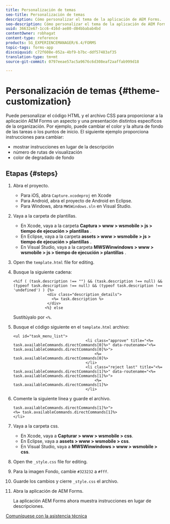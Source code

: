 ```yaml
---
title: Personalización de temas
seo-title: Personalización de temas
description: Cómo personalizar el tema de la aplicación de AEM Forms.
seo-description: Cómo personalizar el tema de la aplicación de AEM Forms.
uuid: 36632e67-1cc6-416d-ae80-d84bbabab4bd
contentOwner: robhagat
content-type: reference
products: SG_EXPERIENCEMANAGER/6.4/FORMS
topic-tags: forms-app
discoiquuid: c72f608e-052a-4bf9-b7bc-ddf57483af35
translation-type: tm+mt
source-git-commit: 0797eeae57ac5a9676c6d308eaf2aaffab999d18

---
```



# Personalización de temas {#theme-customization}

Puede personalizar el código HTML y el archivo CSS para proporcionar a la aplicación AEM Forms un aspecto y una presentación distintos específicos de la organización. Por ejemplo, puede cambiar el color y la altura de fondo de las tareas o los puntos de inicio. El siguiente ejemplo proporciona instrucciones para cambiar:

* mostrar instrucciones en lugar de la descripción
* número de rutas de visualización
* color de degradado de fondo

## Etapas {#steps}

1. Abra el proyecto.

   * Para iOS, abra `Capture.xcodeproj` en Xcode
   * Para Android, abra el proyecto de Android en Eclipse.
   * Para Windows, abra `MWSWindows.sln` en Visual Studio.

1. Vaya a la carpeta de plantillas.

   * En Xcode, vaya a la carpeta **Captura > www > wsmobile > js > tiempo de ejecución > plantillas** .
   * En Eclipse, vaya a la carpeta **assets > www > wsmobile > js > tiempo de ejecución > plantillas** .
   * En Visual Studio, vaya a la carpeta **MWSWinwindows > www > wsmobile > js > tiempo de ejecución > plantillas** .

1. Open the `template.html` file for editing.
1. Busque la siguiente cadena:

   ```
   <%if ( (task.description !== "") && (task.description !== null) && (typeof task.description !== null) && (typeof task.description !== 'undefined') ) {%>
                  <div class="description_details">
                    <%= task.description %>
                  </div>
                 <%} else 
   ```

   Sustitúyalo por `<%`.

1. Busque el código siguiente en el `template.html` archivo:

   ```
   <ul id="task_menu_list">
                                   <li class="approve" title="<%= task.availableCommands.directCommands[0]%>" data-routename="<%= task.availableCommands.directCommands[0]%>">
                                       <%= task.availableCommands.directCommands[0]%>
                                   </li>
                                   <li class="reject last" title="<%= task.availableCommands.directCommands[1]%>" data-routename="<%= task.availableCommands.directCommands[1]%>">
                                       <%= task.availableCommands.directCommands[1]%>
                                   </li>
   ```

1. Comente la siguiente línea y guarde el archivo.

   ```
   task.availableCommands.directCommands[1]%>">
   <%= task.availableCommands.directCommands[1]%>
   </li>
   ```

1. Vaya a la carpeta css.

   * En Xcode, vaya a **Capturar > www > wsmobile > css**.
   * En Eclipse, vaya a **assets > www > wsmobile > css**.
   * En Visual Studio, vaya a **MWSWinwindows > www > wsmobile > css**.

1. Open the `_style.css` file for editing.
1. Para la imagen Fondo, cambie `#323232` a `#fff`.
1. Guarde los cambios y cierre `_style.css` el archivo.
1. Abra la aplicación de AEM Forms.

   La aplicación AEM Forms ahora muestra instrucciones en lugar de descripciones.

[Comuníquese con la asistencia técnica](https://www.adobe.com/account/sign-in.supportportal.html)
